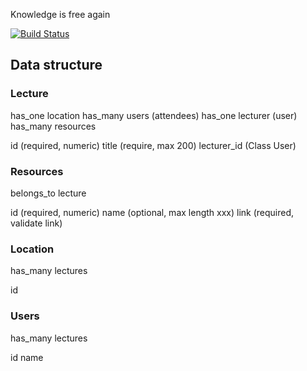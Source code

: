 Knowledge is free again

[![Build Status](https://travis-ci.org/pebblecode/kifa.png?branch=master)](https://travis-ci.org/pebblecode/kifa)

## Data structure

### Lecture

has_one location
has_many users (attendees)
has_one lecturer (user)
has_many resources

id (required, numeric)
title (require, max 200)
lecturer_id (Class User)


### Resources

belongs_to lecture

id (required, numeric)
name (optional, max length xxx)
link (required, validate link)


### Location

has_many lectures

id 


### Users

has_many lectures

id
name





